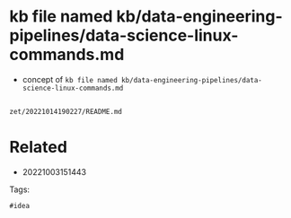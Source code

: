 # kb file named kb/data-engineering-pipelines/data-science-linux-commands.md

- concept of `kb file named kb/data-engineering-pipelines/data-science-linux-commands.md`

```
```

` zet/20221014190227/README.md `

# Related

- 20221003151443

Tags:

    #idea
